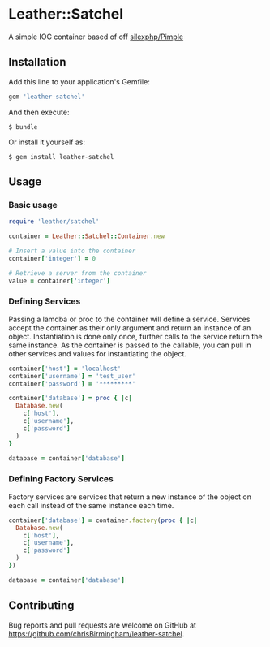 # Leather::Satchel

A simple IOC container based of off [silexphp/Pimple](https://github.com/silexphp/Pimple)

## Installation

Add this line to your application's Gemfile:

```ruby
gem 'leather-satchel'
```

And then execute:

    $ bundle

Or install it yourself as:

    $ gem install leather-satchel

## Usage

### Basic usage

```ruby
require 'leather/satchel'

container = Leather::Satchel::Container.new

# Insert a value into the container
container['integer'] = 0

# Retrieve a server from the container
value = container['integer']
```

### Defining Services

Passing a lamdba or proc to the container will define a service. Services accept the container as their only argument and return an instance of an object. Instantiation is done only once, further calls to the service return the same instance. As the container is passed to the callable, you can pull in other services and values for instantiating the object.

```ruby
container['host'] = 'localhost'
container['username'] = 'test_user'
container['password'] = '*********'

container['database'] = proc { |c|
  Database.new(
    c['host'],
    c['username'],
    c['password']
  )
}

database = container['database']
```

### Defining Factory Services

Factory services are services that return a new instance of the object on each call instead of the same instance each time.

```ruby
container['database'] = container.factory(proc { |c|
  Database.new(
    c['host'],
    c['username'],
    c['password']
  )
})

database = container['database']
```

## Contributing

Bug reports and pull requests are welcome on GitHub at https://github.com/chrisBirmingham/leather-satchel.
